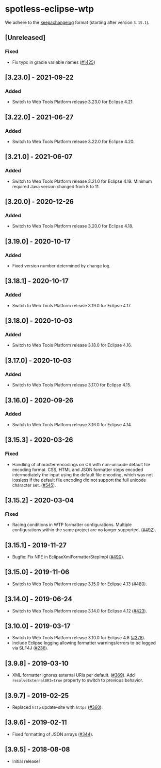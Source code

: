 # spotless-eclipse-wtp

We adhere to the [keepachangelog](https://keepachangelog.com/en/1.0.0/) format (starting after version `3.15.1`).

## [Unreleased]
### Fixed
* Fix typo in gradle variable names ([#1425](https://github.com/diffplug/spotless/pull/1425))

## [3.23.0] - 2021-09-22
### Added
* Switch to Web Tools Platform release 3.23.0 for Eclipse 4.21.

## [3.22.0] - 2021-06-27
### Added
* Switch to Web Tools Platform release 3.22.0 for Eclipse 4.20.

## [3.21.0] - 2021-06-07
### Added
* Switch to Web Tools Platform release 3.21.0 for Eclipse 4.19. Minimum required Java version changed from 8 to 11.

## [3.20.0] - 2020-12-26
### Added
* Switch to Web Tools Platform release 3.20.0 for Eclipse 4.18.

## [3.19.0] - 2020-10-17
### Added
* Fixed version number determined by change log.

## [3.18.1] - 2020-10-17
### Added
* Switch to Web Tools Platform release 3.19.0 for Eclipse 4.17.

## [3.18.0] - 2020-10-03
### Added
* Switch to Web Tools Platform release 3.18.0 for Eclipse 4.16.

## [3.17.0] - 2020-10-03
### Added
* Switch to Web Tools Platform release 3.17.0 for Eclipse 4.15.

## [3.16.0] - 2020-09-26
### Added
* Switch to Web Tools Platform release 3.16.0 for Eclipse 4.14.

## [3.15.3] - 2020-03-26
### Fixed
* Handling of character encodings on OS with non-unicode default file encoding format. CSS, HTML and JSON formatter steps encoded intermediately the input using the default file encoding, which was not lossless if the default file encoding did not support the full unicode character set. ([#545](https://github.com/diffplug/spotless/issues/545)).

## [3.15.2] - 2020-03-04
### Fixed
* Racing conditions in WTP formatter configurations. Multiple configurations within the same project are no longer supported. ([#492](https://github.com/diffplug/spotless/pull/492)).

## [3.15.1] - 2019-11-27
* Bugfix: Fix NPE in EclipseXmlFormatterStepImpl ([#490](https://github.com/diffplug/spotless/pull/490)).

## [3.15.0] - 2019-11-06
* Switch to Web Tools Platform release 3.15.0 for Eclipse 4.13 ([#480](https://github.com/diffplug/spotless/issues/480)).

## [3.14.0] - 2019-06-24
* Switch to Web Tools Platform release 3.14.0 for Eclipse 4.12 ([#423](https://github.com/diffplug/spotless/pull/423)).

## [3.10.0] - 2019-03-17
* Switch to Web Tools Platform release 3.10.0 for Eclipse 4.8 ([#378](https://github.com/diffplug/spotless/pull/378)).
* Include Eclipse logging allowing formatter warnings/errors to be logged via SLF4J ([#236](https://github.com/diffplug/spotless/issues/236)).

## [3.9.8] - 2019-03-10
* XML formatter ignores external URIs per default. ([#369](https://github.com/diffplug/spotless/issues/369)). Add `resolveExternalURI=true` property to switch to previous behavior.

## [3.9.7] - 2019-02-25
* Replaced `http` update-site with `https` ([#360](https://github.com/diffplug/spotless/issues/360)).

## [3.9.6] - 2019-02-11
* Fixed formatting of JSON arrays ([#344](https://github.com/diffplug/spotless/issues/344)).

## [3.9.5] - 2018-08-08
* Initial release!
